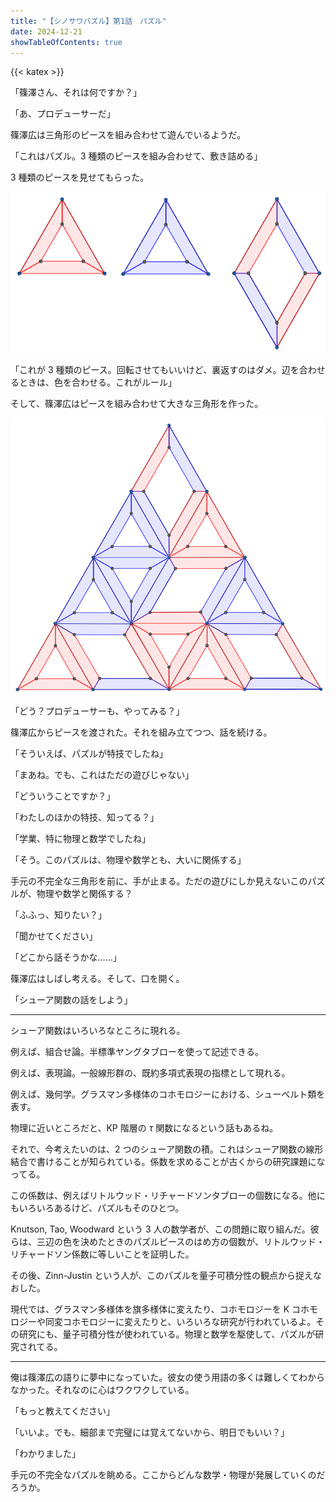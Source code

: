 ```yaml
---
title: "【シノサワパズル】第1話　パズル"
date: 2024-12-21
showTableOfContents: true
---
```


{{< katex >}}

「篠澤さん、それは何ですか？」

「あ、プロデューサーだ」

篠澤広は三角形のピースを組み合わせて遊んでいるようだ。

「これはパズル。3 種類のピースを組み合わせて、敷き詰める」

3 種類のピースを見せてもらった。

![puzzle](./puzzle.png)

「これが 3 種類のピース。回転させてもいいけど、裏返すのはダメ。辺を合わせるときは、色を合わせる。これがルール」

そして、篠澤広はピースを組み合わせて大きな三角形を作った。

![puzzle2](./puzzle2.png)

「どう？プロデューサーも、やってみる？」

篠澤広からピースを渡された。それを組み立てつつ、話を続ける。

「そういえば、パズルが特技でしたね」

「まあね。でも、これはただの遊びじゃない」

「どういうことですか？」

「わたしのほかの特技、知ってる？」

「学業、特に物理と数学でしたね」

「そう。このパズルは、物理や数学とも、大いに関係する」

手元の不完全な三角形を前に、手が止まる。ただの遊びにしか見えないこのパズルが、物理や数学と関係する？

「ふふっ、知りたい？」

「聞かせてください」

「どこから話そうかな……」

篠澤広はしばし考える。そして、口を開く。

「シューア関数の話をしよう」

---

シューア関数はいろいろなところに現れる。

例えば、組合せ論。半標準ヤングタブローを使って記述できる。

例えば、表現論。一般線形群の、既約多項式表現の指標として現れる。

例えば、幾何学。グラスマン多様体のコホモロジーにおける、シューベルト類を表す。

物理に近いところだと、KP 階層の $\tau$ 関数になるという話もあるね。

それで、今考えたいのは、2 つのシューア関数の積。これはシューア関数の線形結合で書けることが知られている。係数を求めることが古くからの研究課題になってる。

この係数は、例えばリトルウッド・リチャードソンタブローの個数になる。他にもいろいろあるけど、パズルもそのひとつ。

Knutson, Tao, Woodward という 3 人の数学者が、この問題に取り組んだ。彼らは、三辺の色を決めたときのパズルピースのはめ方の個数が、リトルウッド・リチャードソン係数に等しいことを証明した。

その後、Zinn-Justin という人が、このパズルを量子可積分性の観点から捉えなおした。

現代では、グラスマン多様体を旗多様体に変えたり、コホモロジーを K コホモロジーや同変コホモロジーに変えたりと、いろいろな研究が行われているよ。その研究にも、量子可積分性が使われている。物理と数学を駆使して、パズルが研究されてる。

---

俺は篠澤広の語りに夢中になっていた。彼女の使う用語の多くは難しくてわからなかった。それなのに心はワクワクしている。

「もっと教えてください」

「いいよ。でも、細部まで完璧には覚えてないから、明日でもいい？」

「わかりました」

手元の不完全なパズルを眺める。ここからどんな数学・物理が発展していくのだろうか。
